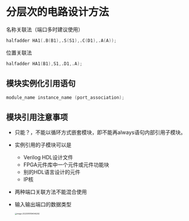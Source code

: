 # 分层次的电路设计方法

名称关联法（端口多时建议使用）

```verilog
halfadder HA1(.B(B1),.S(S1),.C(D1),.A(A));
```

位置关联法

```verilog
halfadder HA1(B1),S1,.D1,.A);
```



## 模块实例化引用语句

```verilog
module_name instance_name (port_association);
```

## 模块引用注意事项

- 只能？，不能以循环方式嵌套模块，即不能再always语句内部引用子模块。

- 实例引用的子模块可以是

  - Verilog HDL设计文件
  - FPGA元件库中一个元件或元件功能块
  - 别的HDL语言设计的元件
  - IP核

- 两种端口关联方法不能混合使用

- 输入输出端口的数据类型

  <img src="https://mypic-1312707183.cos.ap-nanjing.myqcloud.com/image-20220919194046282.png" alt="image-20220919194046282" style="zoom: 33%;" />

  

  

  

  
